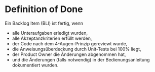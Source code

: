 # Definition of Done

Ein Backlog Item (BLI) ist fertig, wenn
* alle Unteraufgaben erledigt wurden,
* alle Akzeptanzkriterien erfüllt werden,
* der Code nach dem 4-Augen-Prinzip gereviewt wurde,
* die Anweisungsüberdeckung durch Unit-Tests bei 100% liegt,
* der Product Owner die Änderungen abgenommen hat,
* und die Änderungen (falls notwendig) in der Bedienungsanleitung dokumentiert wurden.